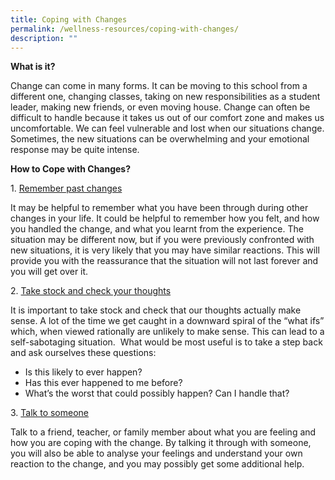 ```yaml
---
title: Coping with Changes
permalink: /wellness-resources/coping-with-changes/
description: ""
---
```



**What is it?**

Change can come in many forms. It can be moving to this school from a different one, changing classes, taking on new responsibilities as a student leader, making new friends, or even moving house. Change can often be difficult to handle because it takes us out of our comfort zone and makes us uncomfortable. We can feel vulnerable and lost when our situations change. Sometimes, the new situations can be overwhelming and your emotional response may be quite intense.

**How to Cope with Changes?**

1. <u>Remember past changes</u>

It may be helpful to remember what you have been through during other changes in your life. It could be helpful to remember how you felt, and how you handled the change, and what you learnt from the experience. The situation may be different now, but if you were previously confronted with new situations, it is very likely that you may have similar reactions. This will provide you with the reassurance that the situation will not last forever and you will get over it.

2. <u>Take stock and check your thoughts</u>

It is important to take stock and check that our thoughts actually make sense. A lot of the time we get caught in a downward spiral of the “what ifs” which, when viewed rationally are unlikely to make sense. This can lead to a self-sabotaging situation.  What would be most useful is to take a step back and ask ourselves these questions:

*   Is this likely to ever happen?
*   Has this ever happened to me before?
*   What’s the worst that could possibly happen? Can I handle that?  
    

3. <u>Talk to someone</u>

Talk to a friend, teacher, or family member about what you are feeling and how you are coping with the change. By talking it through with someone, you will also be able to analyse your feelings and understand your own reaction to the change, and you may possibly get some additional help.